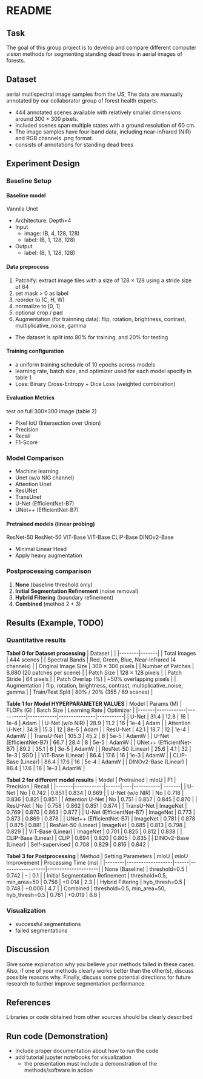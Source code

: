 # README
## Task
The goal of this group project is to develop and compare different computer vision methods
for segmenting standing dead trees in aerial images of forests.

## Dataset
aerial multispectral image samples from the US, The data are manually annotated by our collaborator group of forest health experts.
- 444 annotated scenes available with relatively smaller dimensions around 300 × 300 pixels.
- Included scenes span multiple states with a ground resolution of 60 cm. 
- The image samples have four-band data, including near-infrared (NIR) and RGB channels .png format.
- consists of annotations for standing dead trees

## Experiment Design
### Baseline Setup
#### Baseline model
Vannila Unet
- Architecture: Depth=4
- Input
    - image: (B, 4, 128, 128)
    - label: (B, 1, 128, 128)
- Output
    - label: (B, 1, 128, 128)

#### Data preprocess
1. Patchify: extract image tiles with a size of 128 × 128 using a stride size of 64
2. set mask > 0 as label
3. reorder to [C, H, W]
4. normalize to [0, 1]
5. optional crop / pad
6. Augmentation (for trainning data): flip, rotation, brightness, contrast, multiplicative_noise, gamma
- The dataset is split into 80% for training, and 20% for testing

#### Training configuration
- a uniform training schedule of 10 epochs across models
- learning rate, batch size, and optimizer used for each model specify in table 1
- Loss: Binary Cross-Entropy + Dice Loss (weighted combination)

#### Evaluation Metrics
test on full 300×300 image (table 2)
- Pixel IoU (Intersection over Union)
- Precision
- Recall
- F1-Score

### Model Comparison
- Machine learning
- Unet (w/o NIG channel)
- Attention Unet
- ResUNet
- TransUnet
- U-Net (EfficientNet-B7)
- UNet++ (EfficientNet-B7)

#### Pretrained models (linear probing)
ResNet-50 ResNet-50 ViT-Base ViT-Base CLIP-Base DINOv2-Base
- Minimal Linear Head
- Apply heavy augmentation

### Postprocessing comparison
1. **None** (baseline threshold only)
2. **Initial Segmentation Refinement** (noise removal)
3. **Hybrid Filtering** (boundary refinement)
4. **Combined** (method 2 + 3)

## Results (Example, TODO)
### Quantitative results
**Tabel 0 for Dataset processing**
| Dataset |  |
|--------|-------|
| Total Images | 444 scenes |
| Spectral Bands | Red, Green, Blue, Near-Infrared (4 channels) |
| Original Image Size | 300 × 300 pixels |
| Number of Patches | 8,880 (20 patches per scene) |
| Patch Size | 128 × 128 pixels |
| Patch Stride | 64 pixels |
| Patch Overlap (%) | ~50% overlapping pixels |
| Augmentation | flip, rotation, brightness, contrast, multiplicative_noise, gamma |
| Train/Test Split | 80% / 20% (355 / 89 scenes) |

**Table 1 for Model HYPERPARAMETER VALUES**
| Model | Params (M) | FLOPs (G) | Batch Size | Learning Rate | Optimizer |
|-------|------------|-----------|------------|---------------|-----------|
| U-Net | 31.4 | 12.8 | 16 | 1e-4 | Adam |
| U-Net (w/o NIR) | 28.9 | 11.2 | 16 | 1e-4 | Adam |
| Attention U-Net | 34.9 | 15.3 | 12 | 8e-5 | Adam |
| ResU-Net | 42.1 | 18.7 | 12 | 1e-4 | AdamW |
| TransU-Net | 105.3 | 45.2 | 8 | 5e-5 | AdamW |
| U-Net (EfficientNet-B7) | 66.7 | 28.4 | 8 | 5e-5 | AdamW |
| UNet++ (EfficientNet-B7) | 89.2 | 35.1 | 6 | 3e-5 | AdamW |
| ResNet-50 (Linear) | 25.6 | 4.1 | 32 | 1e-3 | SGD |
| ViT-Base (Linear) | 86.4 | 17.6 | 16 | 1e-3 | AdamW |
| CLIP-Base (Linear) | 86.4 | 17.6 | 16 | 5e-4 | AdamW |
| DINOv2-Base (Linear) | 86.4 | 17.6 | 16 | 1e-3 | AdamW |

**Tabel 2 for different model results**
| Model | Pretrained | mIoU | F1 | Precision | Recall |
|-------|------------|------|----|-----------| -------|
| U-Net | No | 0.742 | 0.851 | 0.834 | 0.869 |
| U-Net (w/o NIR) | No | 0.718 | 0.836 | 0.821 | 0.851 |
| Attention U-Net | No | 0.751 | 0.857 | 0.845 | 0.870 |
| ResU-Net | No | 0.758 | 0.862 | 0.851 | 0.874 |
| TransU-Net | ImageNet | 0.769 | 0.870 | 0.863 | 0.877 |
| U-Net (EfficientNet-B7) | ImageNet | 0.773 | 0.873 | 0.869 | 0.878 |
| UNet++ (EfficientNet-B7) | ImageNet | 0.781 | 0.878 | 0.875 | 0.881 |
| ResNet-50 (Linear) | ImageNet | 0.685 | 0.813 | 0.798 | 0.829 |
| ViT-Base (Linear) | ImageNet | 0.701 | 0.825 | 0.812 | 0.838 |
| CLIP-Base (Linear) | CLIP | 0.694 | 0.820 | 0.805 | 0.835 |
| DINOv2-Base (Linear) | Self-supervised | 0.708 | 0.829 | 0.816 | 0.842 |

**Tabel 3 for Postprocessing**
| Method | Setting Parameters | mIoU | mIoU Improvement | Processing Time (ms) |
|--------|-------------------|------|------------------|---------------------|
| None (Baseline) | threshold=0.5 | 0.742 | - | 0.1 |
| Initial Segmentation Refinement | threshold=0.5, min_area=50 | 0.756 | +0.014 | 2.3 |
| Hybrid Filtering | hyb_thresh=0.5 | 0.748 | +0.006 | 4.7 |
| Combined | threshold=0.5, min_area=50, hyb_thresh=0.5 | 0.761 | +0.019 | 6.8 |

### Visualization
- successful segmentations
- failed segmentations

## Discussion
Give some
explanation why you believe your methods failed in these cases. Also, if one of your methods
clearly works better than the other(s), discuss possible reasons why. Finally, discuss some
potential directions for future research to further improve segmentation performance.

## References
Libraries or code obtained from other sources should be clearly described

## Run code (Demonstration)
- Include proper documentation about how to run the code
- add tutorial jupyter notebooks for visualization
    - the presentation must include a demonstration of the methods/software in action